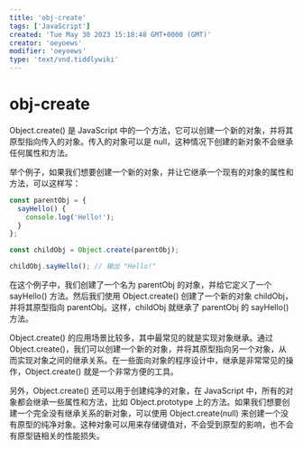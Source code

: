 ```yaml
---
title: 'obj-create'
tags: ['JavaScript']
created: 'Tue May 30 2023 15:18:48 GMT+0000 (GMT)'
creator: 'oeyoews'
modifier: 'oeyoews'
type: 'text/vnd.tiddlywiki'
---
```


# obj-create

Object.create() 是 JavaScript 中的一个方法，它可以创建一个新的对象，并将其原型指向传入的对象。传入的对象可以是 null，这种情况下创建的新对象不会继承任何属性和方法。

举个例子，如果我们想要创建一个新的对象，并让它继承一个现有的对象的属性和方法，可以这样写：

```js
const parentObj = {
  sayHello() {
    console.log('Hello!');
  }
};

const childObj = Object.create(parentObj);

childObj.sayHello(); // 输出 "Hello!"
```

在这个例子中，我们创建了一个名为 parentObj 的对象，并给它定义了一个 sayHello() 方法。然后我们使用 Object.create() 创建了一个新的对象 childObj，并将其原型指向 parentObj。这样，childObj 就继承了 parentObj 的 sayHello() 方法。

Object.create() 的应用场景比较多，其中最常见的就是实现对象继承。通过 Object.create()，我们可以创建一个新的对象，并将其原型指向另一个对象，从而实现对象之间的继承关系。在一些面向对象的程序设计中，继承是非常常见的操作，Object.create() 就是一个非常方便的工具。

另外，Object.create() 还可以用于创建纯净的对象，在 JavaScript 中，所有的对象都会继承一些属性和方法，比如 Object.prototype 上的方法。如果我们想要创建一个完全没有继承关系的新对象，可以使用 Object.create(null) 来创建一个没有原型的纯净对象。这种对象可以用来存储键值对，不会受到原型的影响，也不会有原型链相关的性能损失。
